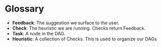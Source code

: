 # Glossary

- **Feedback**: The suggestion we surface to the user.
- **Check**: The heuristic we are running. Checks return Feedback.
- **Task**: A node in the DAG.
- **Heuristic**: A collection of Checks. This is used to organize our DAGs